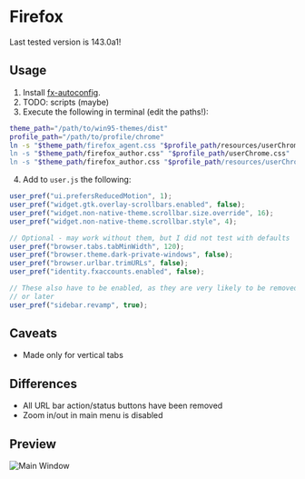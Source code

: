 # Firefox

Last tested version is 143.0a1!

## Usage

1. Install [fx-autoconfig](https://github.com/MrOtherGuy/fx-autoconfig).
2. TODO: scripts (maybe)
3. Execute the following in terminal (edit the paths!):

```sh
theme_path="/path/to/win95-themes/dist"
profile_path="/path/to/profile/chrome"
ln -s "$theme_path/firefox_agent.css "$profile_path/resources/userChrome.ag.css"
ln -s "$theme_path/firefox_author.css" "$profile_path/userChrome.css"
ln -s "$theme_path/firefox_author.css "$profile_path/resources/userChrome.au.css"
```

4. Add to `user.js` the following:

```js
user_pref("ui.prefersReducedMotion", 1);
user_pref("widget.gtk.overlay-scrollbars.enabled", false);
user_pref("widget.non-native-theme.scrollbar.size.override", 16);
user_pref("widget.non-native-theme.scrollbar.style", 4);

// Optional - may work without them, but I did not test with defaults
user_pref("browser.tabs.tabMinWidth", 120);
user_pref("browser.theme.dark-private-windows", false);
user_pref("browser.urlbar.trimURLs", false);
user_pref("identity.fxaccounts.enabled", false);

// These also have to be enabled, as they are very likely to be removed sooner
// or later
user_pref("sidebar.revamp", true);
```

## Caveats

- Made only for vertical tabs

## Differences

- All URL bar action/status buttons have been removed
- Zoom in/out in main menu is disabled

## Preview

![Main Window](../img/firefox.png)
